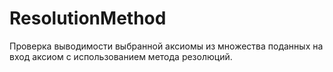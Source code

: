 # ResolutionMethod

Проверка выводимости выбранной аксиомы из множества поданных на вход аксиом с использованием метода резолюций.

